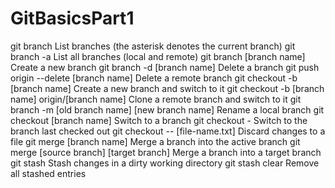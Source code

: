 # GitBasicsPart1

git branch                                                                              	List branches (the asterisk denotes the current branch)
git branch -a	                                                                                   List all branches (local and remote)
git branch [branch name]	                                                                               Create a new branch
git branch -d [branch name]                                                                                    	Delete a branch
git push origin --delete [branch name]	                                                                         Delete a remote branch
git checkout -b [branch name]                                                                          	Create a new branch and switch to it
git checkout -b [branch name] origin/[branch name]                                         	Clone a remote branch and switch to it
git branch -m [old branch name] [new branch name]	                                          Rename a local branch
git checkout [branch name]	                                                                Switch to a branch
git checkout -	                                                                Switch to the branch last checked out
git checkout -- [file-name.txt]                                   	Discard changes to a file
git merge [branch name]	                                          Merge a branch into the active branch
git merge [source branch] [target branch]                            	Merge a branch into a target branch
git stash                                                       	Stash changes in a dirty working directory
git stash clear                                                	Remove all stashed entries

